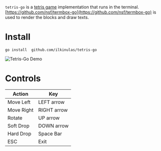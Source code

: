```tetris-go``` is a [tetris game](https://tetris.wiki/) implementation that runs in the terminal.
[https://github.com/nsf/termbox-go](https://github.com/nsf/termbox-go) is used to render the blocks and draw texts.

# Install
```go install  github.com/ilkinulas/tetris-go```

![Tetris-Go Demo](https://media.giphy.com/media/l1J9wLKhqrTXiceOc/giphy.gif)

# Controls
  Action     |     Key
  -----------|------------
  Move Left  | LEFT arrow
  Move Right | RIGHT arrow
  Rotate     | UP arrow
  Soft Drop  | DOWN arrow
  Hard Drop  | Space Bar
  ESC        | Exit